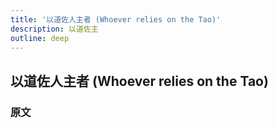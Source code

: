 ```yaml
---
title: '以道佐人主者 (Whoever relies on the Tao)'
description: 以道佐主
outline: deep
---
```


## 以道佐人主者 (Whoever relies on the Tao)

### 原文

